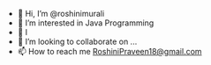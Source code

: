 - 👋 Hi, I’m @roshinimurali
- 👀 I’m interested in Java Programming
- 🌱 I 
- 💞️ I’m looking to collaborate on ...
- 📫 How to reach me RoshiniPraveen18@gmail.com
<!---
roshinimurali/roshinimurali is a ✨ special ✨ repository because its `README.md` (this file) appears on your GitHub profile.
You can click the Preview link to take a look at your changes.
--->
